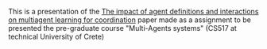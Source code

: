 This is a presentation of the [The impact of agent definitions and interactions on multiagent learning for coordination](https://jenjenchung.github.io/anthropomorphic/Papers/Chung2019impact.pdf) paper
made as a assignment to be presented the pre-graduate course "Multi-Agents systems" (CS517 at technical University of Crete)
